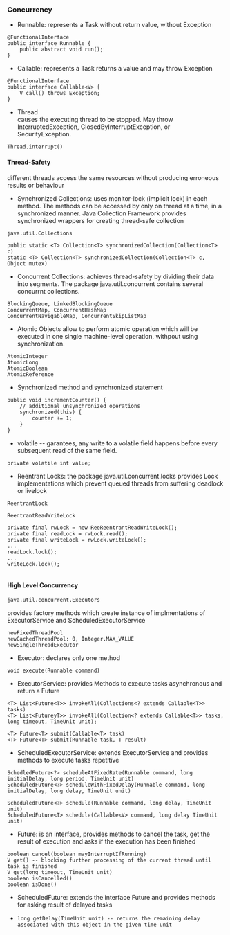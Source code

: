 ### Concurrency

- Runnable: represents a Task without return value, without Exception
````
@FunctionalInterface
public interface Runnable {
    public abstract void run();
}
````
- Callable: represents a Task returns a value and may throw Exception
````
@FunctionalInterface
public interface Callable<V> {
    V call() throws Exception;
}
````
- Thread
<br/>causes the executing thread to be stopped. May throw InterruptedException, ClosedByInterruptException, or SecurityException.
````
Thread.interrupt()
```` 

#### Thread-Safety
different threads access the same resources without producing erroneous results or behaviour
- Synchronized Collections: uses monitor-lock (implicit lock) in each method. The methods can be accessed by only on thread at a time, in a synchronized manner. Java Collection Framework provides synchronized wrappers for creating thread-safe collection
````
java.util.Collections

public static <T> Collection<T> synchronizedCollection(Collection<T> c)
static <T> Collection<T> synchronizedCollection(Collection<T> c, Object mutex)
````
- Concurrent Collections: achieves thread-safety by dividing their data into segments. The package java.util.concurrent contains several concurrnt collections.
````
BlockingQueue, LinkedBlockingQueue
ConcurrentMap, ConcurrentHashMap
ConcurrentNavigableMap, ConcurrentSkipListMap
````
- Atomic Objects allow to perform atomic operation which will be executed in one single machine-level operation, withpout using synchronization.
````
AtomicInteger
AtomicLong
AtomicBoolean
AtomicReference
````
- Synchronized method and synchronized statement
````
public void incrementCounter() {
    // additional unsynchronized operations
    synchronized(this) {
        counter += 1;
    }
}
````
- volatile -- garantees, any write to a volatile field happens before every subsequent read of the same field.
````
private volatile int value;
````
- Reentrant Locks: the package java.util.concurrent.locks provides Lock implementations which prevent queued threads from suffering deadlock or livelock
````
ReentrantLock
````
````
ReentrantReadWriteLock

private final rwLock = new ReeReentrantReadWriteLock();
private final readLock = rwLock.read();
private final writeLock = rwLock.writeLock();
...
readLock.lock();
...
writeLock.lock();
 
````

#### High Level Concurrency
````
java.util.concurrent.Executors
````
provides factory methods which create instance of implmentations of ExecutorService and ScheduledExecutorService
````
newFixedThreadPool
newCachedThreadPool: 0, Integer.MAX_VALUE
newSingleThreadExecutor
````
- Executor: declares only one method
````
void execute(Runnable command)
````

- ExecutorService: provides Methods to execute tasks asynchronous and return a Future
````
<T> List<Future<T>> invokeAll(Collections<? extends Callable<T>> tasks)
<T> List<FutureyT>> invokeAll(Collection<? extends Callable<T>> tasks, long timeout, TimeUnit unit);

<T> Future<T> submit(Callable<T> task)
<T> Future<T> submit(Runnable task, T result)
````

- ScheduledExecutorService: extends ExecutorService and provides methods to execute tasks repetitive
````
SchedledFuture<?> scheduleAtFixedRate(Runnable command, long initialDelay, long period, TimeUnit unit)
ScheduledFuture<?> scheduleWithFixedDelay(Runnable command, long initialDelay, long delay, TimeUnit unit)  

ScheduledFuture<?> schedule(Runnable command, long delay, TimeUnit unit)
ScheduledFuture<T> schedule(Callable<V> command, long delay TimeUnit unit) 
  ````
- Future<T>: is an interface, provides methods to cancel the task, get the result of execution and asks if the execution has been finished
````
boolean cancel(boolean mayInterruptIfRunning)
V get() -- blocking further processing of the current thread until task is finished 
V get(long timeout, TimeUnit unit)
boolean isCancelled()
boolean isDone()
````

- ScheduledFuture<T>: extends the interface Future<V> and provides methods for asking result of delayed tasks
- ````
  long getDelay(TimeUnit unit) -- returns the remaining delay associated with this object in the given time unit 
  ````
